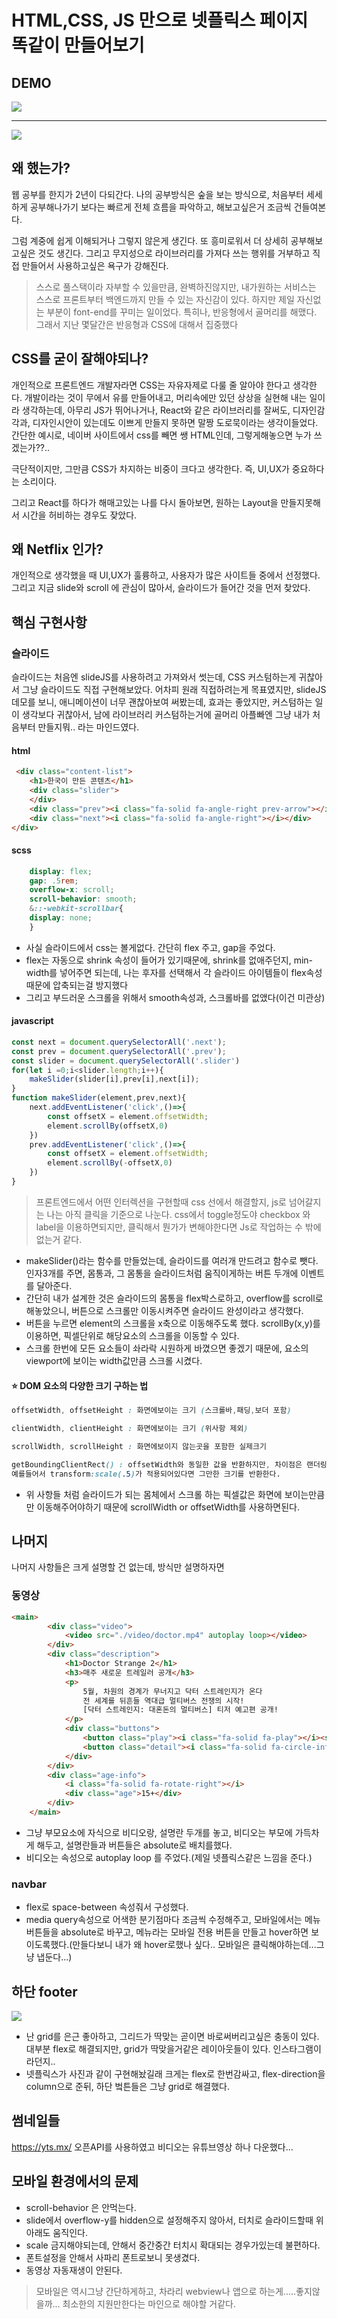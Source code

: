 # HTML,CSS, JS 만으로 넷플릭스 페이지 똑같이 만들어보기

## DEMO

![](./demo/pc.gif)

---

![](./demo/mobile.gif)

## 왜 했는가?

웹 공부를 한지가 2년이 다되간다.
나의 공부방식은 숲을 보는 방식으로, 처음부터 세세하게 공부해나가기 보다는 빠르게 전체 흐름을 파악하고, 해보고싶은거 조금씩 건들여본다.

그럼 계중에 쉽게 이해되거나 그렇지 않은게 생긴다.
또 흥미로워서 더 상세히 공부해보고싶은 것도 생긴다.
그리고 무지성으로 라이브러리를 가져다 쓰는 행위를 거부하고 직접 만들어서 사용하고싶은 욕구가 강해진다.

> 스스로 풀스택이라 자부할 수 있을만큼, 완벽하진않지만, 내가원하는 서비스는 스스로 프론트부터 백엔드까지 만들 수 있는 자신감이 있다.
> 하지만 제일 자신없는 부분이 font-end를 꾸미는 일이었다. 특히나, 반응형에서 골머리를 해맸다. 그래서 지난 몇달간은 반응형과 CSS에 대해서 집중했다

## CSS를 굳이 잘해야되나?

개인적으로 프론트엔드 개발자라면 CSS는 자유자제로 다룰 줄 알아야 한다고 생각한다.
개발이라는 것이 무에서 유를 만들어내고, 머리속에만 있던 상상을 실현해 내는 일이라 생각하는데,
아무리 JS가 뛰어나거나, React와 같은 라이브러리를 잘써도, 디자인감각과, 디자인시안이 있는데도 이쁘게 만들지 못하면 말짱 도로묵이라는 생각이들었다.
간단한 예시로, 네이버 사이트에서 css를 빼면 쌩 HTML인데, 그렇게해놓으면 누가 쓰겠는가??..

극단적이지만, 그만큼 CSS가 차지하는 비중이 크다고 생각한다.
즉, UI,UX가 중요하다는 소리이다.

그리고 React를 하다가 해매고있는 나를 다시 돌아보면, 원하는 Layout을 만들지못해서 시간을 허비하는 경우도 잦았다.

## 왜 Netflix 인가?

개인적으로 생각했을 때 UI,UX가 훌륭하고, 사용자가 많은 사이트들 중에서 선정했다.
그리고 지금 slide와 scroll 에 관심이 많아서, 슬라이드가 들어간 것을 먼저 찾았다.

## 핵심 구현사항

### 슬라이드

슬라이드는 처음엔 slideJS를 사용하려고 가져와서 썻는데, CSS 커스텀하는게 귀찮아서 그냥 슬라이드도 직접 구현해보았다.
어차피 원래 직접하려는게 목표였지만, slideJS 데모를 보니, 애니메이션이 너무 괜찮아보여 써봤는데, 효과는 좋았지만, 커스텀하는 일이 생각보다 귀찮아서,
남에 라이브러리 커스텀하는거에 골머리 아플빠엔 그냥 내가 처음부터 만들지뭐.. 라는 마인드였다.

#### html

```html
 <div class="content-list">
    <h1>한국이 만든 콘텐츠</h1>
    <div class="slider">
    </div>
    <div class="prev"><i class="fa-solid fa-angle-right prev-arrow"></i></div>
    <div class="next"><i class="fa-solid fa-angle-right"></i></div>
</div>
```

#### scss

```scss
    display: flex;
    gap: .5rem;
    overflow-x: scroll;
    scroll-behavior: smooth;
    &::-webkit-scrollbar{
    display: none;
    }
```

- 사실 슬라이드에서 css는 볼게없다. 간단히 flex 주고, gap을 주었다.
- flex는 자동으로 shrink 속성이 들어가 있기때문에, shrink를 없애주던지, min-width를 넣어주면 되는데, 나는 후자를 선택해서 각 슬라이드 아이템들이 flex속성때문에 압축되는걸 방지했다
- 그리고 부드러운 스크롤을 위해서 smooth속성과, 스크롤바를 없앴다(이건 미관상)

#### javascript

```js
const next = document.querySelectorAll('.next');
const prev = document.querySelectorAll('.prev');
const slider = document.querySelectorAll('.slider')
for(let i =0;i<slider.length;i++){
    makeSlider(slider[i],prev[i],next[i]);
}
function makeSlider(element,prev,next){
    next.addEventListener('click',()=>{
        const offsetX = element.offsetWidth;
        element.scrollBy(offsetX,0)
    })
    prev.addEventListener('click',()=>{
        const offsetX = element.offsetWidth;
        element.scrollBy(-offsetX,0)
    })
}
```

> 프론트엔드에서 어떤 인터렉션을 구현할때 css 선에서 해결할지, js로 넘어갈지는 나는 아직 클릭을 기준으로 나눈다. css에서 toggle정도야 checkbox  와 label을 이용하면되지만, 클릭해서 뭔가가 변해야한다면 Js로 작업하는 수 밖에 없는거 같다.

- makeSlider()라는 함수를 만들었는데, 슬라이드를 여러개 만드려고 함수로 뺏다. 인자3개를 주면, 몸통과, 그 몸통을 슬라이드처럼 움직이게하는 버튼 두개에 이벤트를 달아준다.
- 간단히 내가 설계한 것은 슬라이드의 몸통을 flex박스로하고, overflow를 scroll로 해놓았으니, 버튼으로 스크롤만 이동시켜주면 슬라이드 완성이라고 생각했다.
- 버튼을 누르면 element의 스크롤을 x축으로 이동해주도록 했다. scrollBy(x,y)를 이용하면, 픽셀단위로 해당요소의 스크롤을 이동할 수 있다.
- 스크롤 한번에 모든 요소들이 솨라락 시원하게 바꼈으면 좋겠기 때문에, 요소의 viewport에 보이는 width값만큼 스크롤 시켰다.

#### ⭐️ DOM 요소의 다양한 크기 구하는 법

```css
offsetWidth, offsetHeight : 화면에보이는 크기 (스크롤바,패딩,보더 포함)

clientWidth, clientHeight : 화면에보이는 크기 (위사항 제외)

scrollWidth, scrollHeight : 화면에보이지 않는곳을 포함한 실제크기

getBoundingClientRect() : offsetWidth와 동일한 값을 반환하지만, 차이점은 랜더링된 크기를 반환한다는 것이다.
예를들어서 transform:scale(.5)가 적용되어있다면 그만한 크기를 반환한다.
```

- 위 사항들 처럼 슬라이드가 되는 몸체에서 스크롤 하는 픽셀값은 화면에 보이는만큼만 이동해주어야하기 때문에 scrollWidth or offsetWidth를 사용하면된다.


## 나머지

나머지 사항들은 크게 설명할 건 없는데, 방식만 설명하자면

### 동영상

```html
<main>
        <div class="video">
            <video src="./video/doctor.mp4" autoplay loop></video>
        </div>
        <div class="description">
            <h1>Doctor Strange 2</h1>
            <h3>매주 새로운 트레일러 공개</h3>
            <p>
                5월, 차원의 경계가 무너지고 닥터 스트레인지가 온다
                전 세계를 뒤흔들 역대급 멀티버스 전쟁의 시작!
                [닥터 스트레인지: 대혼돈의 멀티버스] 티저 예고편 공개!
            </p>
            <div class="buttons">
                <button class="play"><i class="fa-solid fa-play"></i><span>재생</span></button>
                <button class="detail"><i class="fa-solid fa-circle-info"></i>상세 정보</button>
            </div>
        </div>
        <div class="age-info">
            <i class="fa-solid fa-rotate-right"></i>
            <div class="age">15+</div>
        </div>
    </main>
```

- 그냥 부모요소에 자식으로 비디오랑, 설명란 두개를 놓고, 비디오는 부모에 가득차게 해두고, 설명란들과 버튼들은 absolute로 배치를했다.
- 비디오는 속성으로 autoplay loop 를 주었다.(제일 넷플릭스같은 느낌을 준다.)

### navbar

- flex로 space-between 속성줘서 구성했다.
- media query속성으로 어색한 분기점마다 조금씩 수정해주고, 모바일에서는 메뉴버튼들을 absolute로 바꾸고, 메뉴라는 모바일 전용 버튼을 만들고 hover하면 보이도록했다.(만들다보니 내가 왜 hover로했나 싶다.. 모바일은 클릭해야하는데...그냥 냅둔다...)

## 하단 footer

![](./demo/footer.png)

- 난 grid를 은근 좋아하고, 그리드가 딱맞는 곧이면 바로써버리고싶은 충동이 있다. 대부분 flex로 해결되지만, grid가 딱맞을거같은 레이아웃들이 있다. 인스타그램이라던지..
- 넷플릭스가 사진과 같이 구현해놨길래 크게는 flex로 한번감싸고, flex-direction을 column으로 준뒤, 하단 벜튼들은 그냥 grid로 해결했다.

## 썸네일들

https://yts.mx/ 오픈API를 사용하였고
비디오는 유튜브영상 하나 다운했다...

## 모바일 환경에서의 문제

- scroll-behavior 은 안먹는다.
- slide에서 overflow-y를 hidden으로 설정해주지 않아서, 터치로 슬라이드할때 위아래도 움직인다.
- scale 금지해야되는데, 안해서 중간중간 터치시 확대되는 경우가있는데 불편하다.
- 폰트설정을 안해서 사파리 폰트로보니 못생겼다.
- 동영상 자동재생이 안된다.

> 모바일은 역시그냥 간단하게하고, 차라리 webview나 앱으로 하는게.....좋지않을까... 최소한의 지원만한다는 마인으로 해야할 거같다.
